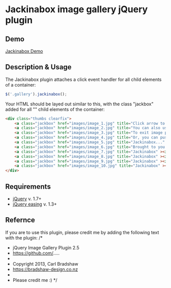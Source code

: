 # Jackinabox image gallery jQuery plugin

## Demo
[Jackinabox Demo](http://bradshaw-design.co.nz/)

## Description & Usage
The Jackinabox plugin attaches a click event handler for all child elements of a container:

```js
$('.gallery').jackinabox();
```
Your HTML should be layed out similar to this, with the class "jackbox" added for all "<a>" child elements of the container:

```html
<div class="thumbs clearfix">
    <a class="jackbox" href="images/image_1.jpg" title="Click arrow to cycle through images" ><img src="images/thumb_1.jpg" alt="" /></a>
    <a class="jackbox" href="images/image_2.jpg" title="You can also use the arrow keys to cycle through the images" ><img src="images/thumb_2.jpg" alt="" /></a>
    <a class="jackbox" href="images/image_3.jpg" title="To exit image preview, simply click the background" ><img src="images/thumb_3.jpg" alt="" /></a>
    <a class="jackbox" href="images/image_4.jpg" title="Or, you can push the escape key to exit the preview" ><img src="images/thumb_4.jpg" alt="" /></a>
    <a class="jackbox" href="images/image_5.jpg" title="Jackinabox..." ><img src="images/thumb_5.jpg" alt="" /></a>
    <a class="jackbox" href="images/image_6.jpg" title="Brought to you by The Amazing Carl!" ><img src="images/thumb_6.jpg" alt="" /></a>
    <a class="jackbox" href="images/image_7.jpg" title="Jackinabox" ><img src="images/thumb_7.jpg" alt="" /></a>
    <a class="jackbox" href="images/image_8.jpg" title="Jackinabox" ><img src="images/thumb_8.jpg" alt="" /></a>
    <a class="jackbox" href="images/image_9.jpg" title="Jackinabox" ><img src="images/thumb_9.jpg" alt="" /></a>
    <a class="jackbox" href="images/image_10.jpg" title="Jackinabox" ><img src="images/thumb_10.jpg" alt="" /></a>
</div>
```


## Requirements
* [jQuery](http://jquery.com/) v. 1.7+
* [jQuery easing](http://jqueryui.com/) v. 1.3+

## Refernce
If you are to use this plugin, please credit me by adding the following text with the plugin:
/*
 * jQuery Image Gallery Plugin 2.5
 * https://github.com/.....
 *
 * Copyright 2013, Carl Bradshaw
 * https://bradshaw-design.co.nz
 *
 * Please credit me :)
 */
